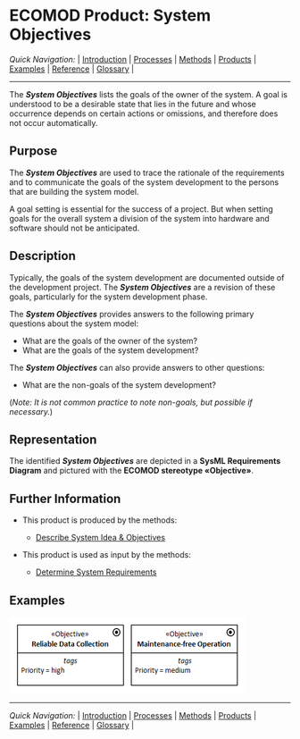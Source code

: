 # ECOMOD Product: System Objectives


_Quick Navigation:_ | [Introduction](index.md) | [Processes](processes.md) | [Methods](methods.md) | [Products](products.md) | [Examples](examples.md) | [Reference](quick-reference.md) | [Glossary](glossary.md) |

---


The **_System Objectives_** lists the goals of the owner of the system. A goal is understood to be a desirable state that lies in the future and whose occurrence depends on certain actions or omissions, and therefore does not occur automatically.


## Purpose

The **_System Objectives_** are used to trace the rationale of the requirements and to communicate the goals of the system development to the persons that are building the system model.

A goal setting is essential for the success of a project. But when setting goals for the overall system a division of the system into hardware and software should not be anticipated.


## Description

Typically, the goals of the system development are documented outside of the development project. The **_System Objectives_** are a revision of these goals, particularly for the system development phase.

The **_System Objectives_** provides answers to the following primary questions about the system model:

+ What are the goals of the owner of the system?
+ What are the goals of the system development?

The **_System Objectives_** can also provide answers to other questions:

+ What are the non-goals of the system development?

(_Note: It is not common practice to note non-goals, but possible if necessary._)


## Representation

The identified **_System Objectives_** are depicted in a **SysML Requirements Diagram** and pictured with the **ECOMOD stereotype «Objective»**.


## Further Information

+ This product is produced by the methods:
  - [Describe System Idea & Objectives](method_system-idea-objectives.md)

+ This product is used as input by the methods:
  - [Determine System Requirements](method_system-requirements.md)

## Examples

![Example System Objective](images/en-ecomod-sample-objective.png)

---
_Quick Navigation:_ | [Introduction](index.md) | [Processes](processes.md) | [Methods](methods.md) | [Products](products.md) | [Examples](examples.md) | [Reference](quick-reference.md) | [Glossary](glossary.md) |
